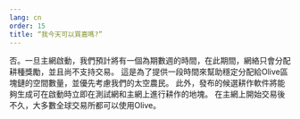 ```yaml
---
lang: cn
order: 15
title: “我今天可以買嘉嗎?”
---
```

否。一旦主網啟動，我們預計將有一個為期數週的時間，在此期間，網絡只會分配耕種獎勵，並且尚不支持交易。 這是為了提供一段時間來幫助穩定分配給Olive區塊鏈的空間數量，並優先考慮我們的太空農民。 此外，發布的候選耕作軟件將能夠生成可在啟動時立即在測試網和主網上進行耕作的地塊。 在主網上開始交易後不久，大多數全球交易所都可以使用Olive。
